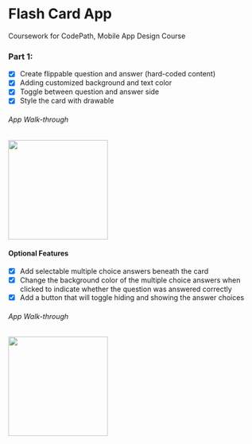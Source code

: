 # Flash Card App 

Coursework for CodePath, Mobile App Design Course 

### Part 1: 
- [x] Create flippable question and answer (hard-coded content)
- [x] Adding customized background and text color 
- [x] Toggle between question and answer side
- [x] Style the card with drawable 
###### App Walk-through 
<img src="https://i.imgur.com/zFcFjDW.gif" width=200><br>


#### Optional Features
- [x] Add selectable multiple choice answers beneath the card
- [x] Change the background color of the multiple choice answers when clicked to indicate whether the question was answered correctly
- [x] Add a button that will toggle hiding and showing the answer choices
###### App Walk-through 
<img src="https://imgur.com/CqWimxA.gif" width=200><br>

